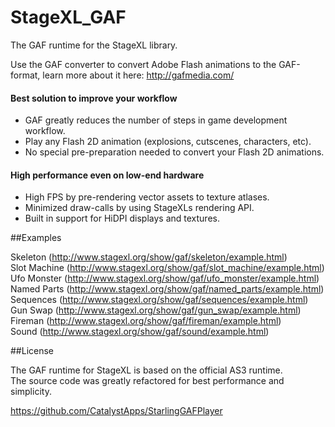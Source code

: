 StageXL_GAF
===========

The GAF runtime for the StageXL library. 

Use the GAF converter to convert Adobe Flash animations to the GAF-format, 
learn more about it here: <http://gafmedia.com/>

#### Best solution to improve your workflow

* GAF greatly reduces the number of steps in game development workflow.
* Play any Flash 2D animation (explosions, cutscenes, characters, etc).
* No special pre-preparation needed to convert your Flash 2D animations.

#### High performance even on low-end hardware 

* High FPS by pre-rendering vector assets to texture atlases.
* Minimized draw-calls by using StageXLs rendering API.
* Built in support for HiDPI displays and textures.

##Examples

Skeleton (<http://www.stagexl.org/show/gaf/skeleton/example.html>)  
Slot Machine (<http://www.stagexl.org/show/gaf/slot_machine/example.html>)  
Ufo Monster (<http://www.stagexl.org/show/gaf/ufo_monster/example.html>)  
Named Parts (<http://www.stagexl.org/show/gaf/named_parts/example.html>)  
Sequences (<http://www.stagexl.org/show/gaf/sequences/example.html>)  
Gun Swap (<http://www.stagexl.org/show/gaf/gun_swap/example.html>)  
Fireman (<http://www.stagexl.org/show/gaf/fireman/example.html>)  
Sound (<http://www.stagexl.org/show/gaf/sound/example.html>)

##License

The GAF runtime for StageXL is based on the official AS3 runtime.  
The source code was greatly refactored for best performance and simplicity.

<https://github.com/CatalystApps/StarlingGAFPlayer>  
